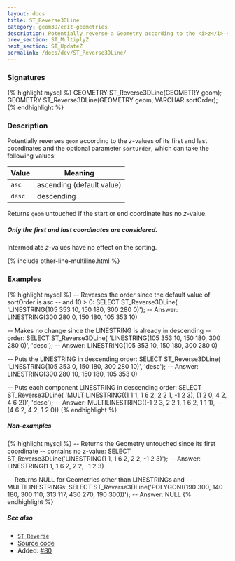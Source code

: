 ```yaml
---
layout: docs
title: ST_Reverse3DLine
category: geom3D/edit-geometries
description: Potentially reverse a Geometry according to the <i>z</i>-values of its first and last coordinates
prev_section: ST_MultiplyZ
next_section: ST_UpdateZ
permalink: /docs/dev/ST_Reverse3DLine/
---
```


### Signatures

{% highlight mysql %}
GEOMETRY ST_Reverse3DLine(GEOMETRY geom);
GEOMETRY ST_Reverse3DLine(GEOMETRY geom, VARCHAR sortOrder);
{% endhighlight %}

### Description

Potentially reverses `geom` according to the *z*-values of its first
and last coordinates and the optional parameter `sortOrder`, which
can take the following values:

| Value  | Meaning                   |
|--------|---------------------------|
| `asc`  | ascending (default value) |
| `desc` | descending                |

Returns `geom` untouched if the start or end coordinate has no
*z*-value.

<div class="note info">
    <h5>Only the first and last coordinates are considered.</h5>
    <p>Intermediate <i>z</i>-values have no effect on the sorting.</p>
</div>

{% include other-line-multiline.html %}

### Examples

{% highlight mysql %}
-- Reverses the order since the default value of sortOrder is asc
-- and 10 > 0:
SELECT ST_Reverse3DLine(
            'LINESTRING(105 353 10, 150 180, 300 280 0)');
-- Answer:   LINESTRING(300 280 0, 150 180, 105 353 10)

-- Makes no change since the LINESTRING is already in descending
-- order:
SELECT ST_Reverse3DLine(
            'LINESTRING(105 353 10, 150 180, 300 280 0)', 'desc');
-- Answer:   LINESTRING(105 353 10, 150 180, 300 280 0)

-- Puts the LINESTRING in descending order:
SELECT ST_Reverse3DLine(
            'LINESTRING(105 353 0, 150 180, 300 280 10)', 'desc');
-- Answer:   LINESTRING(300 280 10, 150 180, 105 353 0)

-- Puts each component LINESTRING in descending order:
SELECT ST_Reverse3DLine(
            'MULTILINESTRING((1 1 1, 1 6 2, 2 2 1, -1 2 3),
                             (1 2 0, 4 2, 4 6 2))', 'desc');
-- Answer:   MULTILINESTRING((-1 2 3, 2 2 1, 1 6 2, 1 1 1),
--                           (4 6 2, 4 2, 1 2 0))
{% endhighlight %}

##### Non-examples

{% highlight mysql %}
-- Returns the Geometry untouched since its first coordinate
-- contains no z-value:
SELECT ST_Reverse3DLine('LINESTRING(1 1, 1 6 2, 2 2, -1 2 3)');
-- Answer:               LINESTRING(1 1, 1 6 2, 2 2, -1 2 3)

-- Returns NULL for Geometries other than LINESTRINGs and
-- MULTILINESTRINGs:
SELECT ST_Reverse3DLine('POLYGON((190 300, 140 180, 300 110,
                                  313 117, 430 270, 190 300))');
-- Answer: NULL
{% endhighlight %}

##### See also

* [`ST_Reverse`](../ST_Reverse)
* <a href="https://github.com/irstv/H2GIS/blob/master/h2spatial-ext/src/main/java/org/h2gis/h2spatialext/function/spatial/edit/ST_Reverse3DLine.java" target="_blank">Source code</a>
* Added: <a href="https://github.com/irstv/H2GIS/pull/80" target="_blank">#80</a>
